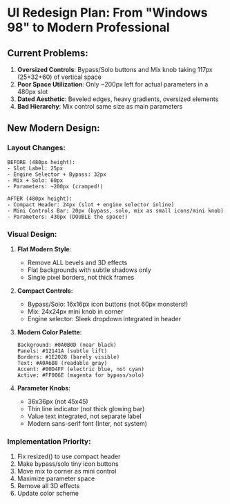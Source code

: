 # UI Redesign Plan: From "Windows 98" to Modern Professional

## Current Problems:
1. **Oversized Controls**: Bypass/Solo buttons and Mix knob taking 117px (25+32+60) of vertical space
2. **Poor Space Utilization**: Only ~200px left for actual parameters in a 480px slot
3. **Dated Aesthetic**: Beveled edges, heavy gradients, oversized elements
4. **Bad Hierarchy**: Mix control same size as main parameters

## New Modern Design:

### Layout Changes:
```
BEFORE (480px height):
- Slot Label: 25px
- Engine Selector + Bypass: 32px  
- Mix + Solo: 60px
- Parameters: ~200px (cramped!)

AFTER (480px height):
- Compact Header: 24px (slot + engine selector inline)
- Mini Controls Bar: 20px (bypass, solo, mix as small icons/mini knob)
- Parameters: 430px (DOUBLE the space!)
```

### Visual Design:
1. **Flat Modern Style**:
   - Remove ALL bevels and 3D effects
   - Flat backgrounds with subtle shadows only
   - Single pixel borders, not thick frames

2. **Compact Controls**:
   - Bypass/Solo: 16x16px icon buttons (not 60px monsters!)
   - Mix: 24x24px mini knob in corner
   - Engine selector: Sleek dropdown integrated in header

3. **Modern Color Palette**:
   ```
   Background: #0A0B0D (near black)
   Panels: #12141A (subtle lift)
   Borders: #1E2028 (barely visible)
   Text: #A0A6B8 (readable gray)
   Accent: #00D4FF (electric blue, not cyan)
   Active: #FF006E (magenta for bypass/solo)
   ```

4. **Parameter Knobs**:
   - 36x36px (not 45x45)
   - Thin line indicator (not thick glowing bar)
   - Value text integrated, not separate label
   - Modern sans-serif font (Inter, not system)

### Implementation Priority:
1. Fix resized() to use compact header
2. Make bypass/solo tiny icon buttons
3. Move mix to corner as mini control
4. Maximize parameter space
5. Remove all 3D effects
6. Update color scheme